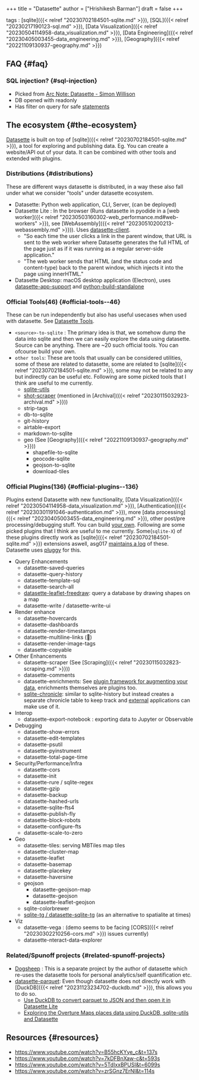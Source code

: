 +++
title = "Datasette"
author = ["Hrishikesh Barman"]
draft = false
+++

tags
: [sqlite]({{< relref "20230702184501-sqlite.md" >}}), [SQL]({{< relref "20230217190123-sql.md" >}}), [Data Visualization]({{< relref "20230504114958-data_visualization.md" >}}), [Data Engineering]({{< relref "20230405003455-data_engineering.md" >}}), [Geography]({{< relref "20221109130937-geography.md" >}})


## FAQ {#faq}


### SQL injection? {#sql-injection}

-   Picked from [Arc Note: Datasette - Simon Willison](https://architecturenotes.co/datasette-simon-willison/)
-   DB opened with readonly
-   Has filter on query for safe [statements](https://github.com/simonw/datasette/blob/280ff372ab30df244f6c54f6f3002da57334b3d7/datasette/utils/__init__.py?ref=architecturenotes.co#L208-L215)


## The ecosystem {#the-ecosystem}

[Datasette](https://datasette.io/) is built on top of [sqlite]({{< relref "20230702184501-sqlite.md" >}}), a tool for exploring and publishing data. Eg. You can create a website/API out of your data. It can be combined with other tools and extended with plugins.


### Distributions {#distributions}

These are different ways datasette is distributed, in a way these also fall under what we consider "tools" under datasette ecosystem.

-   Datasette: Python web application, CLI, Server, (can be deployed)
-   Datasette Lite : In the browser (Runs datasette in pyodide in a [web worker]({{< relref "20230503160302-web_performance.md#web-workers" >}}), see [WebAssembly]({{< relref "20230510200213-webassembly.md" >}})). Uses [datasette-client](https://docs.datasette.io/en/stable/internals.html#datasette-client).
    -   "So each time the user clicks a link in the parent window, that URL is sent to the web worker where Datasette generates the full HTML of the page just as if it was running as a regular server-side application."
    -   "The web worker sends that HTML (and the status code and content-type) back to the parent window, which injects it into the page using innerHTML."
-   Datasette Desktop: macOS desktop application (Electron), uses  [datasette-app-support](https://github.com/simonw/datasette-app-support) and [python-build-standalone](https://github.com/indygreg/python-build-standalone)


### Official Tools(46) {#official-tools--46}

These can be run independently but also has useful usecases when used with datasette. See [Datasette Tools](https://datasette.io/tools).

-   `<source>-to-sqlite` : The primary idea is that, we somehow dump the data into sqlite and then we can easily explore the data using datasette. Source can be anything. There are ~20 such official tools. You can ofcourse build your own.
-   `other tools`: These are tools that usually can be considered utilities, some of these are related to datasette, some are related to [sqlite]({{< relref "20230702184501-sqlite.md" >}}), some may not be related to any but indirectly can be useful etc. Following are some picked tools that I think are useful to me currently.
    -   [sqlite-utils](https://github.com/simonw/sqlite-utils)
    -   [shot-scraper](https://github.com/simonw/shot-scraper) (mentioned in [Archival]({{< relref "20230115032923-archival.md" >}}))
    -   strip-tags
    -   db-to-sqlite
    -   git-history
    -   airtable-export
    -   markdown-to-sqlite
    -   geo (See [Geography]({{< relref "20221109130937-geography.md" >}}))
        -   shapefile-to-sqlite
        -   geocode-sqlite
        -   geojson-to-sqlite
        -   download-tiles


### Official Plugins(136) {#official-plugins--136}

Plugins extend Datasette with new functionality, [Data Visualization]({{< relref "20230504114958-data_visualization.md" >}}), [Authentication]({{< relref "20230301191046-authentication.md" >}}), more [data processing]({{< relref "20230405003455-data_engineering.md" >}}), other post/pre processing/debugging stuff. You can build [your own](https://docs.datasette.io/en/stable/writing_plugins.html). Following are some picked plugins that I think are useful to me currently. Some(`sqlite-X`) of these plugins directly work as [sqlite]({{< relref "20230702184501-sqlite.md" >}}) extensions aswell, asg017 [maintains a log](https://github.com/asg017/sqlite-ecosystem) of these. Datasette uses [pluggy](https://pluggy.readthedocs.io/en/stable/) for this.

-   Query Enhancements
    -   datasette-saved-queries
    -   datasette-query-history
    -   datasette-template-sql
    -   datasette-search-all
    -   [datasette-leaflet-freedraw](https://simonwillison.net/2021/Jan/24/drawing-shapes-spatialite/): query a database by drawing shapes on a map
    -   datasette-write / datasette-write-ui
-   Render enhance
    -   datasette-hovercards
    -   datasette-dashboards
    -   datasette-render-timestamps
    -   datasette-multiline-links (🤌)
    -   datasette-render-image-tags
    -   datasette-copyable
-   Other Enhancements
    -   datasette-scraper (See [Scraping]({{< relref "20230115032823-scraping.md" >}}))
    -   datasette-comments
    -   datasette-enrichments: See [plugin framework for augmenting your data](https://simonwillison.net/2023/Dec/1/datasette-enrichments/), enrichments themselves are plugins too.
    -   [sqlite-chronicle](https://github.com/simonw/sqlite-chronicle): similar to sqlite-history but instead creates a separate chronicle table to keep track and [external](https://2017.djangocon.us/talks/the-denormalized-query-engine-design-pattern/) applications can make use of it.
-   Interop
    -   datasette-export-notebook : exporting data to Jupyter or Observable
-   Debugging
    -   datasette-show-errors
    -   datasette-edit-templates
    -   datasette-psutil
    -   datasette-pyinstrument
    -   datasette-total-page-time
-   Security/Performance/Infra
    -   datasette-cors
    -   datasette-init
    -   datasette-rure / sqlite-regex
    -   datasette-gzip
    -   datasette-backup
    -   datasette-hashed-urls
    -   datasette-sqlite-fts4
    -   datasette-publish-fly
    -   datasette-block-robots
    -   datasette-configure-fts
    -   datasette-scale-to-zero
-   Geo
    -   datasette-tiles: serving MBTiles map tiles
    -   datasette-cluster-map
    -   datasette-leaflet
    -   datasette-basemap
    -   datasette-placekey
    -   datasette-haversine
    -   geojson
        -   datasette-geojson-map
        -   datasette-geojson
        -   datasette-leaflet-geojson
    -   sqlite-colorbrewer
    -   [sqlite-tg / datasette-sqlite-tg](https://til.simonwillison.net/sqlite/sqlite-tg) (as an alternative to spatialite at times)
-   Viz
    -   datasette-vega : (demo seems to be facing [CORS]({{< relref "20230302210256-cors.md" >}}) issues currently)
    -   datasette-nteract-data-explorer


### Related/Spunoff projects {#related-spunoff-projects}

-   [Dogsheep](https://dogsheep.github.io/) : This is a separate project by the author of datasette which re-uses the datasette tools for personal analytics/self quantification etc.
-   [datasette-parquet](https://github.com/cldellow/datasette-parquet): Even though datasette does not directly work with [DuckDB]({{< relref "20231123234702-duckdb.md" >}}), this allows you to do so.
    -   [Use DuckDB to convert parquet to JSON and then open it in Datasette Lite](https://til.simonwillison.net/duckdb/parquet-to-json)
    -   [Exploring the Overture Maps places data using DuckDB, sqlite-utils and Datasette](https://til.simonwillison.net/overture-maps/overture-maps-parquet)


## Resources {#resources}

-   <https://www.youtube.com/watch?v=B55hcKYye_c&t=137s>
-   <https://www.youtube.com/watch?v=7kDFBnXaw-c&t=593s>
-   <https://www.youtube.com/watch?v=5TdIxxBPUSI&t=6099s>
-   <https://www.youtube.com/watch?v=zrSGnz7ErNI&t=114s>
